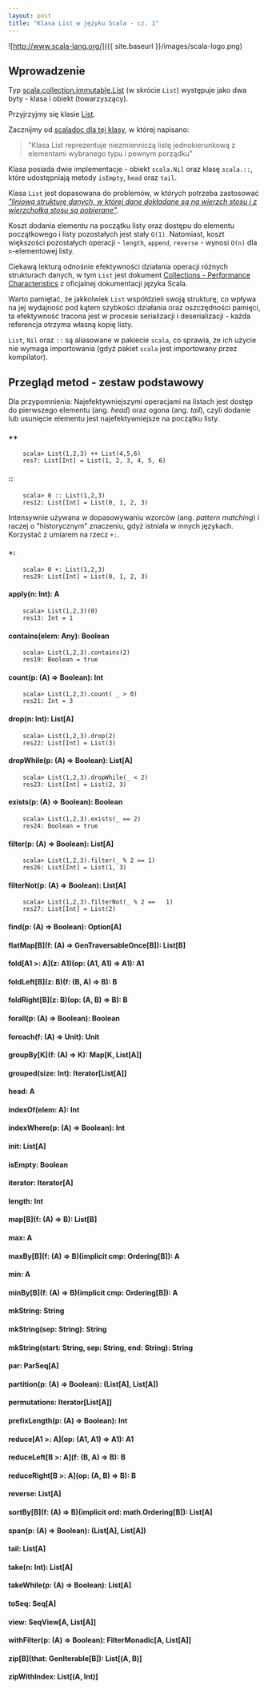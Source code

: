 ```yaml
---
layout: post
title: "Klasa List w języku Scala - cz. 1"
---
```


![http://www.scala-lang.org/]({{ site.baseurl }}/images/scala-logo.png)

## Wprowadzenie

Typ [scala.collection.immutable.List](http://www.scala-lang.org/api/current/index.html#scala.collection.immutable.List) (w skrócie `List`) występuje jako dwa byty - klasa i obiekt (towarzyszący).

Przyjrzyjmy się klasie [List](http://www.scala-lang.org/api/current/index.html#scala.collection.immutable.List).

Zacznijmy od [scaladoc dla tej klasy](http://www.scala-lang.org/api/current/index.html#scala.collection.immutable.List), w której napisano:

> "Klasa List reprezentuje niezmienniczą listę jednokierunkową z elementami wybranego typu i pewnym porządku"

Klasa posiada dwie implementacje - obiekt `scala.Nil` oraz klasę `scala.::`, które udostępniają metody `isEmpty`, `head` oraz `tail`.

Klasa `List` jest dopasowana do problemów, w których potrzeba zastosować [_"liniową strukturę danych, w której dane dokładane są na wierzch stosu i z wierzchołka stosu są pobierane"_](http://pl.wikipedia.org/wiki/Stos_\(informatyka\)).

Koszt dodania elementu na początku listy oraz dostępu do elementu początkowego i listy pozostałych jest stały `O(1)`. Natomiast, koszt większości pozostałych operacji - `length`, `append`, `reverse` - wynosi `O(n)` dla `n`-elementowej listy.

Ciekawą lekturą odnośnie efektywności działania operacji różnych strukturach danych, w tym `List` jest dokument [Collections - Performance Characteristics](http://docs.scala-lang.org/overviews/collections/performance-characteristics.html) z oficjalnej dokumentacji języka Scala.

Warto pamiętać, że jakkolwiek `List` współdzieli swoją strukturę, co wpływa na jej wydajność pod kątem szybkości działania oraz oszczędności pamięci, ta efektywność tracona jest w procesie serializacji i deserializacji - każda referencja otrzyma własną kopię listy.

`List`, `Nil` oraz `::` są aliasowane w pakiecie `scala`, co sprawia, że ich użycie nie wymaga importowania (gdyż pakiet `scala` jest importowany przez kompilator).

## Przegląd metod - zestaw podstawowy

Dla przypomnienia: Najefektywniejszymi operacjami na listach jest dostęp do pierwszego elementu (ang. _head_) oraz ogona (ang. _tail_), czyli dodanie lub usunięcie elementu jest najefektywniejsze na początku listy.

#### ++

		scala> List(1,2,3) ++ List(4,5,6)
		res7: List[Int] = List(1, 2, 3, 4, 5, 6)

#### ::

		scala> 0 :: List(1,2,3)
		res12: List[Int] = List(0, 1, 2, 3)

Intensywnie używana w dopasowywaniu wzorców (ang. _pattern matching_) i raczej o "historycznym" znaczeniu, gdyż istniała w innych językach. Korzystać z umiarem na rzecz ```+:```.

#### +:

		scala> 0 +: List(1,2,3)
		res29: List[Int] = List(0, 1, 2, 3)

#### apply(n: Int): A

		scala> List(1,2,3)(0)
		res13: Int = 1

#### contains(elem: Any): Boolean

		scala> List(1,2,3).contains(2)
		res19: Boolean = true

#### count(p: (A) ⇒ Boolean): Int

		scala> List(1,2,3).count( _ > 0)
		res21: Int = 3

#### drop(n: Int): List\[A\]

		scala> List(1,2,3).drop(2)
		res22: List[Int] = List(3)

#### dropWhile(p: (A) ⇒ Boolean): List\[A\]

		scala> List(1,2,3).dropWhile(_ < 2)
		res23: List[Int] = List(2, 3)

#### exists(p: (A) ⇒ Boolean): Boolean

		scala> List(1,2,3).exists(_ == 2)
		res24: Boolean = true

#### filter(p: (A) ⇒ Boolean): List\[A\]

		scala> List(1,2,3).filter(_ % 2 == 1)
		res26: List[Int] = List(1, 3)

#### filterNot(p: (A) ⇒ Boolean): List\[A\]
		scala> List(1,2,3).filterNot(_ % 2 == 	1)
		res27: List[Int] = List(2)

#### find(p: (A) ⇒ Boolean): Option\[A\]
#### flatMap\[B\](f: (A) ⇒ GenTraversableOnce\[B\]): List\[B\]
#### fold\[A1 >: A\](z: A1)(op: (A1, A1) ⇒ A1): A1
#### foldLeft\[B\](z: B)(f: (B, A) ⇒ B): B
#### foldRight\[B\](z: B)(op: (A, B) ⇒ B): B
#### forall(p: (A) ⇒ Boolean): Boolean
#### foreach(f: (A) ⇒ Unit): Unit
#### groupBy\[K\](f: (A) ⇒ K): Map\[K, List\[A\]\]
#### grouped(size: Int): Iterator\[List\[A\]\]
#### head: A
#### indexOf(elem: A): Int
#### indexWhere(p: (A) ⇒ Boolean): Int
#### init: List\[A\]
#### isEmpty: Boolean
#### iterator: Iterator\[A\]
#### length: Int
#### map\[B\](f: (A) ⇒ B): List\[B\]
#### max: A
#### maxBy\[B\](f: (A) ⇒ B)(implicit cmp: Ordering\[B\]): A
#### min: A
#### minBy\[B\](f: (A) ⇒ B)(implicit cmp: Ordering\[B\]): A
#### mkString: String
#### mkString(sep: String): String
#### mkString(start: String, sep: String, end: String): String
#### par: ParSeq\[A\]
#### partition(p: (A) ⇒ Boolean): (List\[A\], List\[A\])
#### permutations: Iterator\[List\[A\]\]
#### prefixLength(p: (A) ⇒ Boolean): Int
#### reduce\[A1 >: A\](op: (A1, A1) ⇒ A1): A1
#### reduceLeft\[B >: A\](f: (B, A) ⇒ B): B
#### reduceRight\[B >: A\](op: (A, B) ⇒ B): B
#### reverse: List\[A\]
#### sortBy\[B\](f: (A) ⇒ B)(implicit ord: math.Ordering\[B\]): List\[A\]
#### span(p: (A) ⇒ Boolean): (List\[A\], List\[A\])
#### tail: List\[A\]
#### take(n: Int): List\[A\]
#### takeWhile(p: (A) ⇒ Boolean): List\[A\]
#### toSeq: Seq\[A\]
#### view: SeqView\[A, List\[A\]\]
#### withFilter(p: (A) ⇒ Boolean): FilterMonadic\[A, List\[A\]\]
#### zip\[B\](that: GenIterable\[B\]): List\[(A, B)\]
#### zipWithIndex: List\[(A, Int)\]
